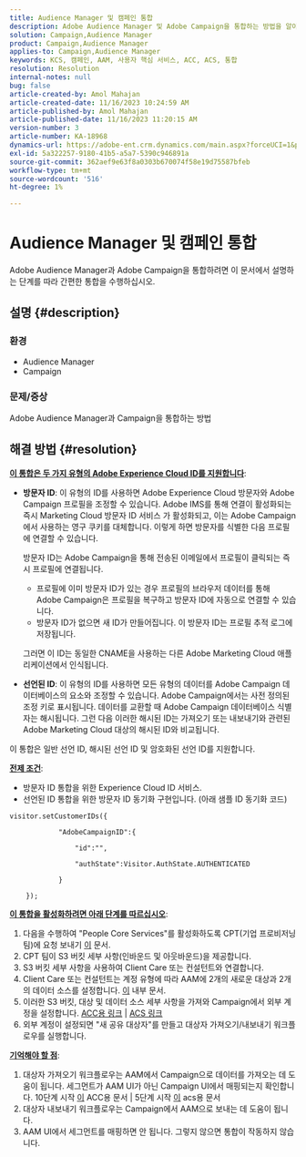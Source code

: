 ```yaml
---
title: Audience Manager 및 캠페인 통합
description: Adobe Audience Manager 및 Adobe Campaign을 통합하는 방법을 알아봅니다.
solution: Campaign,Audience Manager
product: Campaign,Audience Manager
applies-to: Campaign,Audience Manager
keywords: KCS, 캠페인, AAM, 사용자 핵심 서비스, ACC, ACS, 통합
resolution: Resolution
internal-notes: null
bug: false
article-created-by: Amol Mahajan
article-created-date: 11/16/2023 10:24:59 AM
article-published-by: Amol Mahajan
article-published-date: 11/16/2023 11:20:15 AM
version-number: 3
article-number: KA-18968
dynamics-url: https://adobe-ent.crm.dynamics.com/main.aspx?forceUCI=1&pagetype=entityrecord&etn=knowledgearticle&id=8e69bb5f-6a84-ee11-8179-6045bd006b4b
exl-id: 5a322257-9180-41b5-a5a7-5390c946891a
source-git-commit: 362aef9e63f8a0303b670074f58e19d75587bfeb
workflow-type: tm+mt
source-wordcount: '516'
ht-degree: 1%

---
```


# Audience Manager 및 캠페인 통합


Adobe Audience Manager과 Adobe Campaign을 통합하려면 이 문서에서 설명하는 단계를 따라 간편한 통합을 수행하십시오.

## 설명 {#description}


### <b>환경</b>

- Audience Manager
- Campaign




### <b>문제/증상</b>

Adobe Audience Manager과 Campaign을 통합하는 방법


## 해결 방법 {#resolution}




<u><b>이 통합은 두 가지 유형의 Adobe Experience Cloud ID를 지원합니다</b></u>:

- <b>방문자 ID</b>: 이 유형의 ID를 사용하면 Adobe Experience Cloud 방문자와 Adobe Campaign 프로필을 조정할 수 있습니다. Adobe IMS를 통해 연결이 활성화되는 즉시 Marketing Cloud 방문자 ID 서비스 가 활성화되고, 이는 Adobe Campaign에서 사용하는 영구 쿠키를 대체합니다. 이렇게 하면 방문자를 식별한 다음 프로필에 연결할 수 있습니다.



  방문자 ID는 Adobe Campaign을 통해 전송된 이메일에서 프로필이 클릭되는 즉시 프로필에 연결됩니다.

   - 프로필에 이미 방문자 ID가 있는 경우 프로필의 브라우저 데이터를 통해 Adobe Campaign은 프로필을 복구하고 방문자 ID에 자동으로 연결할 수 있습니다.
   - 방문자 ID가 없으면 새 ID가 만들어집니다. 이 방문자 ID는 프로필 추적 로그에 저장됩니다.

  그러면 이 ID는 동일한 CNAME을 사용하는 다른 Adobe Marketing Cloud 애플리케이션에서 인식됩니다.
- <b>선언된 ID</b>: 이 유형의 ID를 사용하면 모든 유형의 데이터를 Adobe Campaign 데이터베이스의 요소와 조정할 수 있습니다. Adobe Campaign에서는 사전 정의된 조정 키로 표시됩니다. 데이터를 교환할 때 Adobe Campaign 데이터베이스 식별자는 해시됩니다. 그런 다음 이러한 해시된 ID는 가져오기 또는 내보내기와 관련된 Adobe Marketing Cloud 대상의 해시된 ID와 비교됩니다.


이 통합은 일반 선언 ID, 해시된 선언 ID 및 암호화된 선언 ID를 지원합니다.

<u><b>전제 조건</b></u>:

- 방문자 ID 통합을 위한 Experience Cloud ID 서비스.
- 선언된 ID 통합을 위한 방문자 ID 동기화 구현입니다. (아래 샘플 ID 동기화 코드&#x200B;)



```
visitor.setCustomerIDs({

            "AdobeCampaignID":{

                "id":"",

                "authState":Visitor.AuthState.AUTHENTICATED

            }

    });
```




<u><b>이 통합을 활성화하려면 아래 단계를 따르십시오</b></u>:

1. 다음을 수행하여 &quot;People Core Services&quot;를 활성화하도록 CPT(기업 프로비저닝 팀)에 요청 보내기 [이](https://adobe-ent.crm.dynamics.com/main.aspx?appid=c8f3a4cd-a068-e911-a957-000d3a34e00b&amp;amp;pagetype=entityrecord&amp;amp;etn=knowledgearticle&amp;amp;id=d2a266a4-b3a9-ec11-983f-000d3a349e63) 문서.
2. CPT 팀이 S3 버킷 세부 사항(인바운드 및 아웃바운드)을 제공합니다.
3. S3 버킷 세부 사항을 사용하여 Client Care 또는 컨설턴트와 연결합니다.
4. Client Care 또는 컨설턴트는 계정 유형에 따라 AAM에 2개의 새로운 대상과 2개의 데이터 소스를 설정합니다. [이](https://wiki.corp.adobe.com/pages/viewpage.action?pageId=1061261145) 내부 문서.
5. 이러한 S3 버킷, 대상 및 데이터 소스 세부 사항을 가져와 Campaign에서 외부 계정을 설정합니다. [ACC용 링크](https://experienceleague.adobe.com/docs/experience-cloud-kcs/kbarticles/KA-16470.html?lang=es-ES) | [ACS 링크](https://experienceleague.adobe.com/docs/campaign-standard/using/integrating-with-adobe-cloud/working-with-campaign-and-audience-manager-or-people-core-service/sharing-audiences-with-audience-manager-or-people-core-service.html?lang=en)
6. 외부 계정이 설정되면 &quot;새 공유 대상자&quot;를 만들고 대상자 가져오기/내보내기 워크플로우를 실행합니다.


<u><b>기억해야 할 점</b></u>:

1. 대상자 가져오기 워크플로우는 AAM에서 Campaign으로 데이터를 가져오는 데 도움이 됩니다. 세그먼트가 AAM UI가 아닌 Campaign UI에서 매핑되는지 확인합니다. 10단계 시작 [이](https://experienceleague.adobe.com/docs/experience-cloud-kcs/kbarticles/KA-16470.html?lang=es-ES) ACC용 문서 | 5단계 시작 [이](https://experienceleague.adobe.com/docs/campaign-standard/using/integrating-with-adobe-cloud/working-with-campaign-and-audience-manager-or-people-core-service/sharing-audiences-with-audience-manager-or-people-core-service.html?lang=en) acs용 문서
2. 대상자 내보내기 워크플로우는 Campaign에서 AAM으로 보내는 데 도움이 됩니다.
3. AAM UI에서 세그먼트를 매핑하면 안 됩니다. 그렇지 않으면 통합이 작동하지 않습니다.
